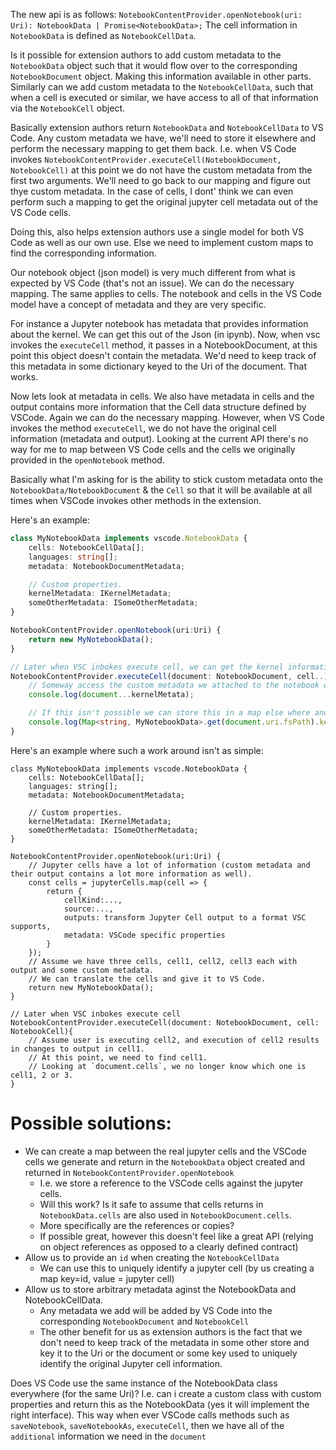 The new api is as follows: `NotebookContentProvider.openNotebook(uri: Uri): NotebookData | Promise<NotebookData>;`
The cell information in `NotebookData` is defined as `NotebookCellData`.

Is it possible for extension authors to add custom metadata to the `NotebookData` object such that it would flow over to the corresponding `NotebookDocument` object. Making this information available in other parts.
Similarly can we add custom metadata to the `NotebookCellData`, such that when a cell is executed or similar, we have access to all of that information via the `NotebookCell` object.

Basically extension authors return `NotebookData` and `NotebookCellData` to VS Code.
Any custom metadata we have, we'll need to store it elsewhere and perform the necessary mapping to get them back.
I.e. when VS Code invokes `NotebookContentProvider.executeCell(NotebookDocument, NotebookCell)` at this point we do not have the custom metadata from the first two arguments.
We'll need to go back to our mapping and figure out thye custom metadata.
In the case of cells, I dont' think we can even perform such a mapping to get the original jupyter cell metadata out of the VS Code cells.

Doing this, also helps extension authors use a single model for both VS Code as well as our own use.
Else we need to implement custom maps to find the corresponding information.

Our notebook object (json model) is very much different from what is expected by VS Code (that's not an issue).
We can do the necessary mapping. The same applies to cells.
The notebook and cells in the VS Code model have a concept of metadata and they are very specific.

For instance a Jupyter notebook has metadata that provides information about the kernel. We can get this out of the Json (in ipynb).
Now, when vsc invokes the `executeCell` method, it passes in a NotebookDocument, at this point this object doesn't contain the metadata.
We'd need to keep track of this metadata in some dictionary keyed to the Uri of the document. That works.

Now lets look at metadata in cells. We also have metadata in cells and the output contains more information that the Cell data structure defined by VSCode. Again we can do the necessary mapping. However, when VS Code invokes the method `executeCell`, we do not have the original cell information (metadata and output). Looking at the current API there's no way for me to map between VS Code cells and the cells we originally provided in the `openNotebook` method.

Basically what I'm asking for is the ability to stick custom metadata onto the `NotebookData/NotebookDocument` & the `Cell` so that it will be available at all times when VSCode invokes other methods in the extension.

Here's an example:

```typescript
class MyNotebookData implements vscode.NotebookData {
    cells: NotebookCellData[];
    languages: string[];
    metadata: NotebookDocumentMetadata;

    // Custom properties.
    kernelMetadata: IKernelMetadata;
    someOtherMetadata: ISomeOtherMetadata;
}

NotebookContentProvider.openNotebook(uri:Uri) {
    return new MyNotebookData();
}

// Later when VSC inbokes execute cell, we can get the kernel information from this document.
NotebookContentProvider.executeCell(document: NotebookDocument, cell..){
    // Someway access the custom metadata we attached to the notebook object.
    console.log(document...kernelMetata);

    // If this isn't possible we can store this in a map else where and retrieve it
    console.log(Map<string, MyNotebookData>.get(document.uri.fsPath).kernelMetadata);
}
```

Here's an example where such a work around isn't as simple:

```
class MyNotebookData implements vscode.NotebookData {
    cells: NotebookCellData[];
    languages: string[];
    metadata: NotebookDocumentMetadata;

    // Custom properties.
    kernelMetadata: IKernelMetadata;
    someOtherMetadata: ISomeOtherMetadata;
}

NotebookContentProvider.openNotebook(uri:Uri) {
    // Jupyter cells have a lot of information (custom metadata and their output contains a lot more information as well).
    const cells = jupyterCells.map(cell => {
        return {
            cellKind:...,
            source:...,
            outputs: transform Jupyter Cell output to a format VSC supports,
            metadata: VSCode specific properties
        }
    });
    // Assume we have three cells, cell1, cell2, cell3 each with output and some custom metadata.
    // We can translate the cells and give it to VS Code.
    return new MyNotebookData();
}

// Later when VSC inbokes execute cell
NotebookContentProvider.executeCell(document: NotebookDocument, cell: NotebookCell){
    // Assume user is executing cell2, and execution of cell2 results in changes to output in cell1.
    // At this point, we need to find cell1.
    // Looking at `document.cells`, we no longer know which one is cell1, 2 or 3.
}
```

# Possible solutions:

-   We can create a map between the real jupyter cells and the VSCode cells we generate and return in the `NotebookData` object created and returned in `NotebookContentProvider.openNotebook`
    -   I.e. we store a reference to the VSCode cells against the jupyter cells.
    -   Will this work? Is it safe to assume that cells returns in `NotebookData.cells` are also used in `NotebookDocument.cells`.
    -   More specifically are the references or copies?
    -   If possible great, however this doesn't feel like a great API (relying on object references as opposed to a clearly defined contract)
-   Allow us to provide an `id` when creating the `NotebookCellData`
    -   We can use this to uniquely identify a jupyter cell (by us creating a map key=id, value = jupyter cell)
-   Allow us to store arbitrary metadata aginst the NotebookData and NotebookCellData.
    -   Any metadata we add will be added by VS Code into the corresponding `NotebookDocument` and `NotebookCell`
    -   The other benefit for us as extension authors is the fact that we don't need to keep track of the metadata in some other store and key it to the Uri or the document or some key used to uniquely identify the original Jupyter cell information.

Does VS Code use the same instance of the NotebookData class everywhere (for the same Uri)?
I.e. can i create a custom class with custom properties and return this as the NotebookData (yes it will implement the right interface).
This way when ever VSCode calls methods such as `saveNotebook`, `saveNotebookAs`, `executeCell`, then we have all of the `additional` information we need in the `document`
